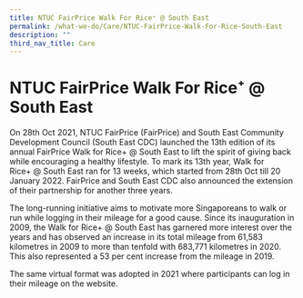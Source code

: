 ```yaml
---
title: NTUC FairPrice Walk For Rice⁺ @ South East
permalink: /what-we-do/Care/NTUC-FairPrice-Walk-For-Rice-South-East
description: ""
third_nav_title: Care
---
```

NTUC FairPrice Walk For Rice⁺ @ South East
============================
On 28th Oct 2021, NTUC FairPrice (FairPrice) and South East Community Development Council (South East CDC) launched the 13th edition of its annual FairPrice Walk for Rice+ @ South East to lift the spirit of giving back while encouraging a healthy lifestyle. To mark its 13th year, Walk for Rice+ @ South East ran for 13 weeks, which started from 28th Oct till 20 January 2022. FairPrice and South East CDC also announced the extension of their partnership for another three years.

The long-running initiative aims to motivate more Singaporeans to walk or run while logging in their mileage for a good cause. Since its inauguration in 2009, the Walk for Rice+ @ South East has garnered more interest over the years and has observed an increase in its total mileage from 61,583 kilometres in 2009 to more than tenfold with 683,771 kilometres in 2020. This also represented a 53 per cent increase from the mileage in 2019. 

The same virtual format was adopted in 2021 where participants can log in their mileage on the website.